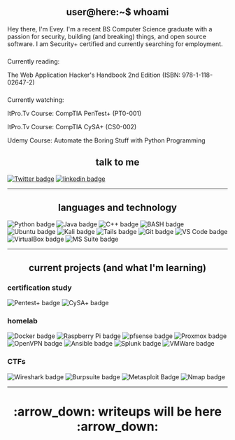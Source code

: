 <h2 align="center">user@here:~$ whoami</h2>
Hey there, I'm Evey. I'm a recent BS Computer Science graduate with a passion for security, building (and breaking) things, and open source software. I am Security+ certified and currently searching for employment.

###

Currently reading: 

The Web Application Hacker's Handbook 2nd Edition (ISBN: 978-1-118-02647-2)

###

Currently watching:

ItPro.Tv Course: CompTIA PenTest+ (PT0-001)

ItPro.Tv Course: CompTIA CySA+ (CS0-002)

Udemy Course: Automate the Boring Stuff with Python Programming

<h2 align="center">talk to me</h2>

[![Twitter badge](https://img.shields.io/badge/twitter-00acee?style=for-the-badge&logo=twitter&logoColor=white)](https://twitter.com/hartline__e)
[![linkedin badge](https://img.shields.io/badge/LinkedIn-0077B5?style=for-the-badge&logo=linkedin&logoColor=white)](https://www.linkedin.com/in/evelyn-hartline/)

---

<h2 align="center">languages and technology</h2>

![Python badge](https://img.shields.io/badge/Python-14354C?style=for-the-badge&logo=python&logoColor=white)
![Java badge](https://img.shields.io/badge/Java-ED8B00?style=for-the-badge&logo=java&logoColor=white)
![C++ badge](https://img.shields.io/badge/C%2B%2B-00599C?style=for-the-badge&logo=c%2B%2B&logoColor=white)
![BASH badge](https://img.shields.io/badge/bash-121011?style=for-the-badge&logo=gnu-bash&logoColor=white)
![Ubuntu badge](https://img.shields.io/badge/Ubuntu-E95420?style=for-the-badge&logo=ubuntu&logoColor=white)
![Kali badge](https://img.shields.io/badge/Kali_Linux-557C94?style=for-the-badge&logo=kali-linux&logoColor=white)
![Tails badge](https://img.shields.io/badge/Tails%20-56347C?&style=for-the-badge&logo=tails&logoColor=white)
![Git badge](https://img.shields.io/badge/Git-F05032?style=for-the-badge&logo=git&logoColor=white)
![VS Code badge](https://img.shields.io/badge/Visual_Studio_Code-5C2D91?style=for-the-badge&logo=visual%20studio%20code&logoColor=white)
![VirtualBox badge](https://img.shields.io/badge/Virtualbox-183A61?style=for-the-badge&logo=virtualbox&logoColor=white)
![MS Suite badge](https://img.shields.io/badge/Microsoft_Office_Suite-D83B01?style=for-the-badge&logo=microsoft-office&logoColor=white)


---

<h2 align="center">current projects (and what I'm learning)</h2>

### certification study 

![Pentest+ badge](https://img.shields.io/badge/CompTIA_Pentest_+-555555?style=for-the-badge)
![CySA+ badge](https://img.shields.io/badge/CompTIA_CySA_+-555555?style=for-the-badge)

### homelab 

![Docker badge](https://img.shields.io/badge/Docker-2CA5E0?style=for-the-badge&logo=docker&logoColor=white)
![Raspberry Pi badge](https://img.shields.io/badge/raspberry_pi-C51A4A?style=for-the-badge&logo=raspberry-pi&logoColor=white)
![pfsense badge](https://img.shields.io/badge/pfsense-212121?style=for-the-badge&logo=pfsense&logoColor=white)
![Proxmox badge](https://img.shields.io/badge/proxmox-E57000?style=for-the-badge&logo=proxmox&logoColor=white)
![OpenVPN badge](https://img.shields.io/badge/openvpn-EA7E20?style=for-the-badge&logo=openvpn&logoColor=white)
![Ansible badge](https://img.shields.io/badge/ansible-EE0000?style=for-the-badge&logo=ansible&logoColor=white)
![Splunk badge](https://img.shields.io/badge/splunk-000000?style=for-the-badge&logo=splunk&logoColor=white)
![VMWare badge](https://img.shields.io/badge/vmware-607078?style=for-the-badge&logo=vmware&logoColor=white)

### CTFs
![Wireshark badge](https://img.shields.io/badge/wireshark-1679A7?style=for-the-badge&logo=wireshark&logoColor=white)
![Burpsuite badge](https://img.shields.io/badge/burp_suite-FF4500?style=for-the-badge)
![Metasploit Badge](https://img.shields.io/badge/Metasploit-007396?style=for-the-badge)
![Nmap badge](https://img.shields.io/badge/nmap-4F0599?style=for-the-badge)


---

<h1 align="center">:arrow_down: writeups will be here :arrow_down:</h1>
